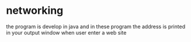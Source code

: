 # networking
the program is develop in java and in these program the address is printed in your output window when user enter a web site
